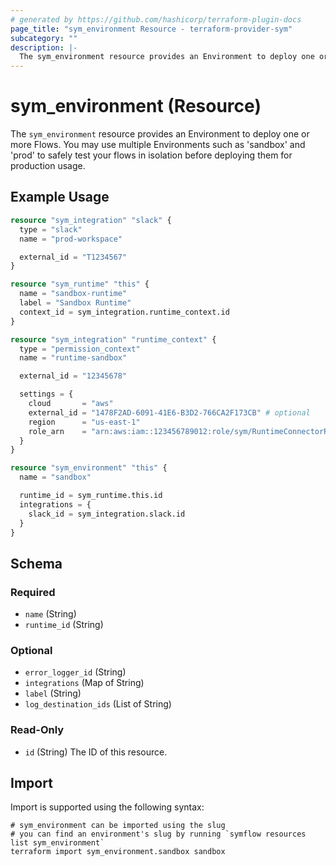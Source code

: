 ```yaml
---
# generated by https://github.com/hashicorp/terraform-plugin-docs
page_title: "sym_environment Resource - terraform-provider-sym"
subcategory: ""
description: |-
  The sym_environment resource provides an Environment to deploy one or more Flows. You may use multiple Environments such as 'sandbox' and 'prod' to safely test your flows in isolation before deploying them for production usage.
---
```


# sym_environment (Resource)

The `sym_environment` resource provides an Environment to deploy one or more Flows. You may use multiple Environments such as 'sandbox' and 'prod' to safely test your flows in isolation before deploying them for production usage.

## Example Usage

```terraform
resource "sym_integration" "slack" {
  type = "slack"
  name = "prod-workspace"

  external_id = "T1234567"
}

resource "sym_runtime" "this" {
  name = "sandbox-runtime"
  label = "Sandbox Runtime"
  context_id = sym_integration.runtime_context.id
}

resource "sym_integration" "runtime_context" {
  type = "permission_context"
  name = "runtime-sandbox"

  external_id = "12345678"

  settings = {
    cloud       = "aws"
    external_id = "1478F2AD-6091-41E6-B3D2-766CA2F173CB" # optional
    region      = "us-east-1"
    role_arn    = "arn:aws:iam::123456789012:role/sym/RuntimeConnectorRole"
  }
}

resource "sym_environment" "this" {
  name = "sandbox"

  runtime_id = sym_runtime.this.id
  integrations = {
    slack_id = sym_integration.slack.id
  }
}
```

<!-- schema generated by tfplugindocs -->
## Schema

### Required

- `name` (String)
- `runtime_id` (String)

### Optional

- `error_logger_id` (String)
- `integrations` (Map of String)
- `label` (String)
- `log_destination_ids` (List of String)

### Read-Only

- `id` (String) The ID of this resource.

## Import

Import is supported using the following syntax:

```shell
# sym_environment can be imported using the slug
# you can find an environment's slug by running `symflow resources list sym_environment`
terraform import sym_environment.sandbox sandbox
```
